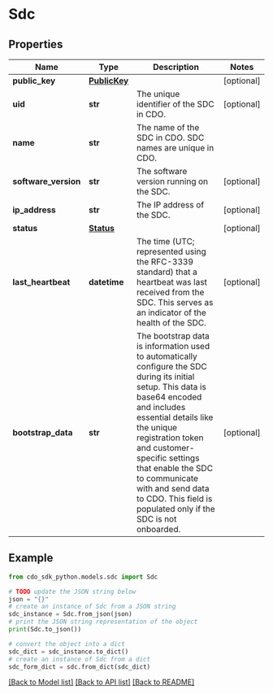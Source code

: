 # Sdc


## Properties

Name | Type | Description | Notes
------------ | ------------- | ------------- | -------------
**public_key** | [**PublicKey**](PublicKey.md) |  | [optional] 
**uid** | **str** | The unique identifier of the SDC in CDO. | [optional] 
**name** | **str** | The name of the SDC in CDO. SDC names are unique in CDO. | 
**software_version** | **str** | The software version running on the SDC. | [optional] 
**ip_address** | **str** | The IP address of the SDC. | [optional] 
**status** | [**Status**](Status.md) |  | [optional] 
**last_heartbeat** | **datetime** | The time (UTC; represented using the RFC-3339 standard) that a heartbeat was last received from the SDC. This serves as an indicator of the health of the SDC. | [optional] 
**bootstrap_data** | **str** | The bootstrap data is information used to automatically configure the SDC during its initial setup. This data is base64 encoded and includes essential details like the unique registration token and customer-specific settings that enable the SDC to communicate with and send data to CDO. This field is populated only if the SDC is not onboarded. | [optional] 

## Example

```python
from cdo_sdk_python.models.sdc import Sdc

# TODO update the JSON string below
json = "{}"
# create an instance of Sdc from a JSON string
sdc_instance = Sdc.from_json(json)
# print the JSON string representation of the object
print(Sdc.to_json())

# convert the object into a dict
sdc_dict = sdc_instance.to_dict()
# create an instance of Sdc from a dict
sdc_form_dict = sdc.from_dict(sdc_dict)
```
[[Back to Model list]](../README.md#documentation-for-models) [[Back to API list]](../README.md#documentation-for-api-endpoints) [[Back to README]](../README.md)


